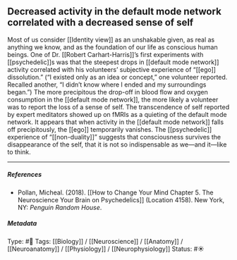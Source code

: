 ## Decreased activity in the default mode network correlated with a decreased sense of self  # 

Most of us consider [[Identity view]] as an unshakable given, as real as anything we know, and as the foundation of our life as conscious human beings. One of Dr. [[Robert Carhart-Harris]]’s first experiments with [[psychedelic]]s was that the steepest drops in [[default mode network]] activity correlated with his volunteers’ subjective experience of “[[ego]] dissolution.” (“I existed only as an idea or concept,” one volunteer reported. Recalled another, “I didn’t know where I ended and my surroundings began.”) The more precipitous the drop-off in blood flow and oxygen consumption in the [[default mode network]], the more likely a volunteer was to report the loss of a sense of self. The transcendence of self reported by expert meditators showed up on fMRIs as a quieting of the default mode network. It appears that when activity in the [[default mode network]] falls off precipitously, the [[ego]] temporarily vanishes. The [[psychedelic]] experience of “[[non-duality]]” suggests that consciousness survives the disappearance of the self, that it is not so indispensable as we—and it—like to think.

___

##### References

- Pollan, Micheal. (2018). [[How to Change Your Mind Chapter 5. The Neuroscience Your Brain on Psychedelics]] (Location 4158). New York, NY: _Penguin Random House_. 

##### Metadata

Type: #🔴 
Tags: [[Biology]] / [[Neuroscience]] / [[Anatomy]] / [[Neuroanatomy]] / [[Physiology]] / [[Neurophysiology]] 
Status: #☀️ 